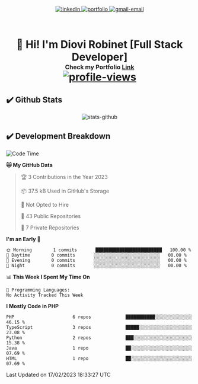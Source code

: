 <p align="center">
  <a href="https://www.linkedin.com/in/diovi-robinet-578782ab/">
  <img src="https://img.shields.io/badge/-drobinet-blue?style=flat&logo=Linkedin&logoColor=white&link=https://www.linkedin.com/in/diovi-robinet-578782ab/" alt="linkedin" />
  </a>
  <a href="https://drobinetm.github.io/drobinetm-portfolio/">
  <img src="https://img.shields.io/badge/Portfolio-47CCCC?style=flat&logo=Google-Chrome&logoColor=white&link=https://drobinetm.github.io/drobinetm-portfolio/" alt="portfolio" />
  </a>
  <a href="mailto:drobinetmorales@gmail.com">
   <img src="https://img.shields.io/badge/-drobinetm-c14438?style=flat&logo=Gmail&logoColor=white&link=mailto:drobinetmorales@gmail.com" alt="gmail-email" />
  </a>
</p>

</br>

<h1>
  <p align="center">
    <!--Grettings-->
    👋 <b>Hi! I'm Diovi Robinet [Full Stack Developer]</b>
    <!--Portfolio Link-->
    <br>
     <sup><sup><sub> 
        Check my Portfolio
        <a name="link-portfolio" target="_blank" href="https://drobinetm.github.io/drobinetm-portfolio">Link</a>
     </sub></sup></sup>
    <br>
     <a href="https://github.com/drobinetm">
      <img src="https://komarev.com/ghpvc/?username=drobinetm&style=plastic" alt="profile-views" />
     </a>
  </p>
</h1>

## ✔️  Github Stats

<p align="center"><img src="https://github-readme-stats.vercel.app/api?username=drobinetm&show_icons=true&theme=dark" alt="stats-github" /></p>

## ✔️ Development Breakdown
<!--START_SECTION:waka-->
![Code Time](http://img.shields.io/badge/Code%20Time-66%20hrs%2020%20mins-blue)

**🐱 My GitHub Data** 

> 🏆 3 Contributions in the Year 2023
 > 
> 📦 37.5 kB Used in GitHub's Storage 
 > 
> 🚫 Not Opted to Hire
 > 
> 📜 43 Public Repositories 
 > 
> 🔑 7 Private Repositories  
 > 
**I'm an Early 🐤** 

```text
🌞 Morning        1 commits       █████████████████████████   100.00 % 
🌆 Daytime        0 commits       ░░░░░░░░░░░░░░░░░░░░░░░░░   00.00 % 
🌃 Evening        0 commits       ░░░░░░░░░░░░░░░░░░░░░░░░░   00.00 % 
🌙 Night          0 commits       ░░░░░░░░░░░░░░░░░░░░░░░░░   00.00 % 

```


📊 **This Week I Spent My Time On** 

```text
💬 Programming Languages: 
No Activity Tracked This Week

```

**I Mostly Code in PHP** 

```text
PHP                      6 repos             ███████████░░░░░░░░░░░░░░   46.15 % 
TypeScript               3 repos             █████░░░░░░░░░░░░░░░░░░░░   23.08 % 
Python                   2 repos             ███░░░░░░░░░░░░░░░░░░░░░░   15.38 % 
Java                     1 repo              ██░░░░░░░░░░░░░░░░░░░░░░░   07.69 % 
HTML                     1 repo              ██░░░░░░░░░░░░░░░░░░░░░░░   07.69 % 

```



 Last Updated on 17/02/2023 18:33:27 UTC
<!--END_SECTION:waka-->